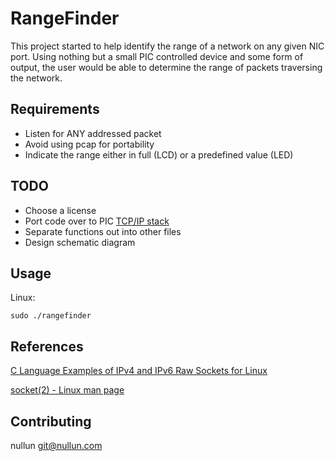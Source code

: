 RangeFinder
===========

This project started to help identify the range of a network on any given NIC port. Using nothing but a small PIC controlled device and some form of output, the user would be able to determine the range of packets traversing the network.

Requirements
------------

 * Listen for ANY addressed packet
 * Avoid using pcap for portability
 * Indicate the range either in full (LCD) or a predefined value (LED)

TODO
----

 * Choose a license
 * Port code over to PIC [TCP/IP stack](http://www.microchip.com/tcpip/)
 * Separate functions out into other files
 * Design schematic diagram

Usage
-----

Linux:

```
sudo ./rangefinder
```

References
----------

[C Language Examples of IPv4 and IPv6 Raw Sockets for Linux](http://www.pdbuchan.com/rawsock/rawsock.html)

[socket(2) - Linux man page](http://linux.die.net/man/2/socket)

Contributing
------------
nullun <git@nullun.com>

